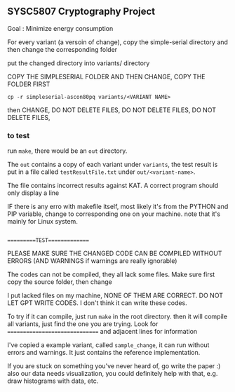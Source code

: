 ## SYSC5807 Cryptography Project

Goal : Minimize energy consumption



For every variant (a versoin of change), 
copy the simple-serial directory and then change the corresponding folder

put the changed directory into variants/ directory


COPY THE SIMPLESERIAL FOLDER AND THEN CHANGE, COPY THE FOLDER FIRST

```
cp -r simpleserial-ascon80pq variants/<VARIANT NAME>
```
then CHANGE, DO NOT DELETE FILES, DO NOT DELETE FILES, DO NOT DELETE FILES, 

### to test

run `make`, there would be an `out` directory.

The `out` contains a copy of each variant under `variants`, the test result is put in a file called `testResultFile.txt` under `out/<variant-name>`.

The file contains incorrect results against KAT. A correct program should only display a line 

IF there is any erro with makefile itself, most likely it's  from the  PYTHON and PIP variable, change to corresponding one on your machine. note that it's mainly for Linux system.

```

=========TEST=============
```

PLEASE MAKE SURE THE CHANGED CODE CAN BE COMPILED WITHOUT ERRORS (AND WARNINGS  if warnings are really ignorable)


The codes can not be compiled, they all  lack some files. Make sure first copy the source folder, then change


I put lacked files on my machine, NONE OF THEM ARE CORRECT. DO NOT LET  GPT WRITE CODES. I don't think it can write these codes.

To try if it can compile, just run `make` in the root directory. then it will compile all variants, just find the one you are trying.
Look for `=============================` and adjacent lines for information


I've copied a example variant, called `sample_change`, it can run without errors and warnings. It just contains the reference implementation.




If you are stuck on something you've never heard of, go write the paper :) also our data needs visualization, you could definitely help with that, e.g. draw histograms with data, etc.
